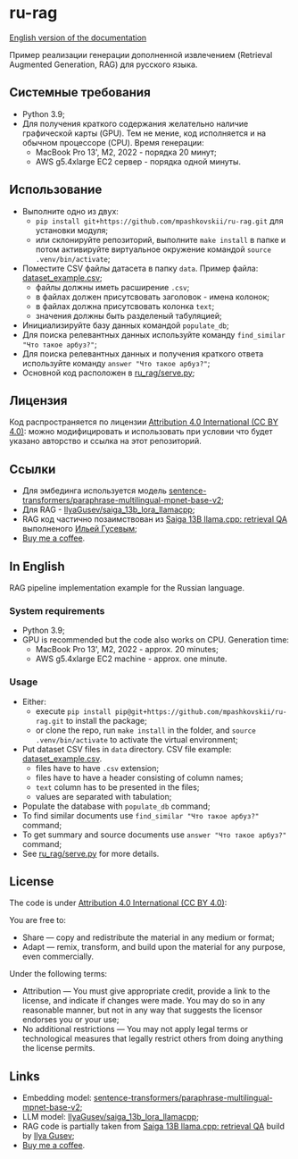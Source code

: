 # ru-rag

[English version of the documentation](#in-english)

Пример реализации генерации дополненной извлечением (Retrieval Augmented Generation, RAG) для русского языка.

## Системные требования

- Python 3.9;
- Для получения краткого содержания желательно наличие графической карты (GPU). Тем не мение, код исполняется и на обычном процессоре (CPU). Время генерации:
  - MacBook Pro 13', M2, 2022 - порядка 20 минут;
  - AWS g5.4xlarge EC2 сервер - порядка одной минуты.

## Использование

- Выполните одно из двух:
  - `pip install git+https://github.com/mpashkovskii/ru-rag.git` для установки модуля;
  - или склонируйте репозиторий, выполните `make install` в папке и потом активируйте виртуальное окружение командой `source .venv/bin/activate`;
- Поместите CSV файлы датасета в папку `data`. Пример файла: [dataset_example.csv](ru-rag/dataset_example.csv);
  - файлы должны иметь расширение `.csv`;
  - в файлах должен присутсвовать заголовок - имена колонок;
  - в файлах должна присутсвовать колонка `text`;
  - значения должны быть разделеный табуляцией;
- Инициализируйте базу данных командой `populate_db`;
- Для поиска релевантных данных используйте команду `find_similar "Что такое арбуз?"`;
- Для поиска релевантных данных и получения краткого ответа используйте команду `answer "Что такое арбуз?"`;
- Основной код расположен в [ru_rag/serve.py](ru_rag/serve.py);

## Лицензия

Код распространяется по лицензии [Attribution 4.0 International (CC BY 4.0)](ru-rag/LICENSE): можно модифицировать и использовать при условии что будет указано авторство и ссылка на этот репозиторий.

## Ссылки

- Для эмбединга используется модель [sentence-transformers/paraphrase-multilingual-mpnet-base-v2](https://huggingface.co/sentence-transformers/paraphrase-multilingual-mpnet-base-v2);
- Для RAG - [IlyaGusev/saiga_13b_lora_llamacpp](https://huggingface.co/IlyaGusev/saiga_13b_lora_llamacpp);
- RAG код частично позаимствован из [Saiga 13B llama.cpp: retrieval QA](https://huggingface.co/spaces/IlyaGusev/saiga_13b_llamacpp_retrieval_qa) выполненого [Ильей Гусевым](https://github.com/IlyaGusev);
- [Buy me a coffee](https://bmc.link/mpashkovskii).

## In English

RAG pipeline implementation example for the Russian language.

### System requirements

- Python 3.9;
- GPU is recommended but the code also works on CPU. Generation time:
  - MacBook Pro 13', M2, 2022 - approx. 20 minutes;
  - AWS g5.4xlarge EC2 machine - approx. one minute.

### Usage

- Either:
  - execute `pip install pip@git+https://github.com/mpashkovskii/ru-rag.git` to install the package;
  - or clone the repo, run `make install` in the folder, and `source .venv/bin/activate` to activate the virtual environment;
- Put dataset CSV files in `data` directory. CSV file example: [dataset_example.csv](ru-rag/dataset_example.csv).
  - files have to have `.csv` extension;
  - files have to have a header consisting of column names;
  - `text` column has to be presented in the files;
  - values are separated with tabulation;
- Populate the database with `populate_db` command;
- To find similar documents use `find_similar "Что такое арбуз?"` command;
- To get summary and source documents use `answer "Что такое арбуз?"` command;
- See [ru_rag/serve.py](ru_rag/serve.py) for more details.

## License

The code is under [Attribution 4.0 International (CC BY 4.0)](ru-rag/LICENSE):

You are free to:

- Share — copy and redistribute the material in any medium or format;
- Adapt — remix, transform, and build upon the material for any purpose, even commercially.

Under the following terms:

- Attribution — You must give appropriate credit, provide a link to the license, and indicate if changes were made. You may do so in any reasonable manner, but not in any way that suggests the licensor endorses you or your use;
- No additional restrictions — You may not apply legal terms or technological measures that legally restrict others from doing anything the license permits.

## Links

- Embedding model: [sentence-transformers/paraphrase-multilingual-mpnet-base-v2](https://huggingface.co/sentence-transformers/paraphrase-multilingual-mpnet-base-v2);
- LLM model: [IlyaGusev/saiga_13b_lora_llamacpp](https://huggingface.co/IlyaGusev/saiga_13b_lora_llamacpp);
- RAG code is partially taken from [Saiga 13B llama.cpp: retrieval QA](https://huggingface.co/spaces/IlyaGusev/saiga_13b_llamacpp_retrieval_qa) build by [Ilya Gusev](https://github.com/IlyaGusev);
- [Buy me a coffee](https://bmc.link/mpashkovskii).
